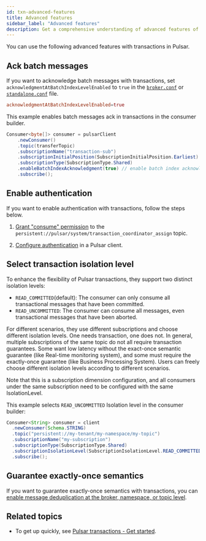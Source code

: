 ```yaml
---
id: txn-advanced-features
title: Advanced features
sidebar_label: "Advanced features"
description: Get a comprehensive understanding of advanced features of transactions in Pulsar.
---
```


You can use the following advanced features with transactions in Pulsar.

## Ack batch messages

If you want to acknowledge batch messages with transactions, set `acknowledgmentAtBatchIndexLevelEnabled` to `true` in the [`broker.conf`](https://github.com/apache/pulsar/blob/master/conf/broker.conf) or [`standalone.conf`](https://github.com/apache/pulsar/blob/master/conf/standalone.conf) file.


```conf
acknowledgmentAtBatchIndexLevelEnabled=true
```

This example enables batch messages ack in transactions in the consumer builder.

```java
Consumer<byte[]> consumer = pulsarClient
    .newConsumer()
    .topic(transferTopic)
    .subscriptionName("transaction-sub")
    .subscriptionInitialPosition(SubscriptionInitialPosition.Earliest)
    .subscriptionType(SubscriptionType.Shared)
    .enableBatchIndexAcknowledgment(true) // enable batch index acknowledgment
    .subscribe();
```

## Enable authentication

If you want to enable authentication with transactions, follow the steps below.

1. [Grant "consume" permission](admin-api-topics.md#grant-permission) to the `persistent://pulsar/system/transaction_coordinator_assign` topic.

2. [Configure authentication](security-overview/#authentication) in a Pulsar client.

## Select transaction isolation level

To enhance the flexibility of Pulsar transactions, they support two distinct isolation levels:
- `READ_COMMITTED`(default): The consumer can only consume all transactional messages that have been committed.
- `READ_UNCOMMITTED`: The consumer can consume all messages, even transactional messages that have been aborted.

For different scenarios, they use different subscriptions and choose different isolation levels. One needs transaction, one does not. In general, multiple subscriptions of the same topic do not all
require transaction guarantees. Some want low latency without the exact-once semantic guarantee (like Real-time monitoring system), and some must require the exactly-once guarantee (like Business Processing System).
Users can freely choose different isolation levels according to different scenarios.

Note that this is a subscription dimension configuration, and all consumers under the same subscription need to be configured with the same IsolationLevel.

This example selects `READ_UNCOMMITTED` Isolation level in the consumer builder:

```java
Consumer<String> consumer = client
  .newConsumer(Schema.STRING)
  .topic("persistent://my-tenant/my-namespace/my-topic")
  .subscriptionName("my-subscription")
  .subscriptionType(SubscriptionType.Shared)
  .subscriptionIsolationLevel(SubscriptionIsolationLevel.READ_COMMITTED) // Adding the isolation level configuration
  .subscribe();
```

## Guarantee exactly-once semantics

If you want to guarantee exactly-once semantics with transactions, you can [enable message deduplication at the broker, namespace, or topic level](cookbooks-deduplication.md#enable-message-deduplication-at-namespace-or-topic-level).

## Related topics

- To get up quickly, see [Pulsar transactions - Get started](txn-use.md).
